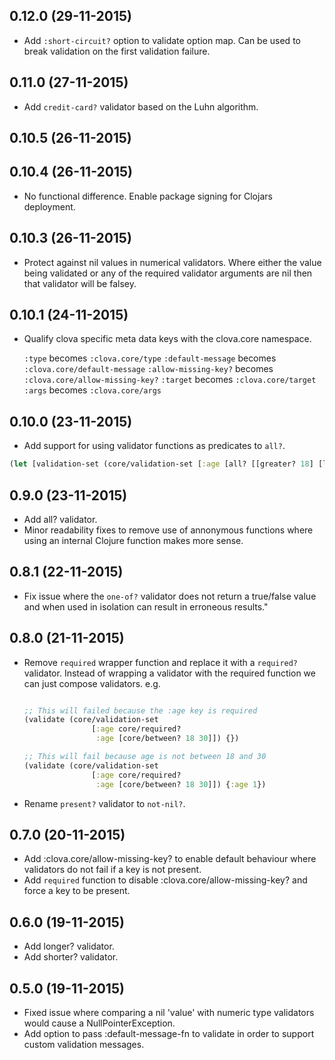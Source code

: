 ## 0.12.0 (29-11-2015)

* Add `:short-circuit?` option to validate option map. Can be used to break validation 
on the first validation failure.

## 0.11.0 (27-11-2015)

* Add `credit-card?` validator based on the Luhn algorithm.

## 0.10.5 (26-11-2015)
## 0.10.4 (26-11-2015)

* No functional difference. Enable package signing for Clojars deployment.

## 0.10.3 (26-11-2015)

* Protect against nil values in numerical validators. Where either the
value being validated or any of the required validator arguments are nil then
that validator will be falsey.

## 0.10.1 (24-11-2015)

* Qualify clova specific meta data keys with the clova.core namespace.

    `:type` becomes `:clova.core/type`
    `:default-message` becomes `:clova.core/default-message`
    `:allow-missing-key?` becomes `:clova.core/allow-missing-key?`
    `:target` becomes `:clova.core/target`
    `:args` becomes `:clova.core/args`

## 0.10.0 (23-11-2015)

* Add support for using validator functions as predicates to `all?`.

```clojure
(let [validation-set (core/validation-set [:age [all? [[greater? 18] [lesser? 30]]]])]

```

## 0.9.0 (23-11-2015)

* Add all? validator.
* Minor readability fixes to remove use of annonymous functions where using an internal Clojure function
makes more sense.

## 0.8.1 (22-11-2015)

* Fix issue where the `one-of?` validator does not return a true/false value and when used in
isolation can result in erroneous results."

## 0.8.0 (21-11-2015)

* Remove `required` wrapper function and replace it with a `required?` validator.
    Instead of wrapping a validator with the required function we can just compose validators. e.g.

    ```clojure

    ;; This will failed because the :age key is required
    (validate (core/validation-set
                   [:age core/required?
                    :age [core/between? 18 30]]) {})

    ;; This will fail because age is not between 18 and 30
    (validate (core/validation-set
                   [:age core/required?
                    :age [core/between? 18 30]]) {:age 1})
    ```

* Rename `present?` validator to `not-nil?`.

## 0.7.0 (20-11-2015)

* Add :clova.core/allow-missing-key? to enable default behaviour where validators do not fail if a key is not present.
* Add `required` function to disable :clova.core/allow-missing-key? and force a key to be present.

## 0.6.0 (19-11-2015)

* Add longer? validator.
* Add shorter? validator.

## 0.5.0 (19-11-2015)

* Fixed issue where comparing a nil 'value' with numeric type validators would cause a NullPointerException.
* Add option to pass :default-message-fn to validate in order to support custom validation messages.
